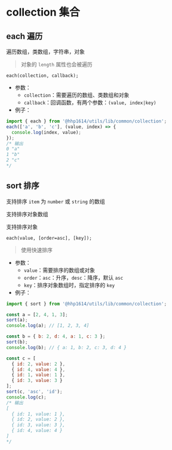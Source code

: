 # collection 集合

## each 遍历

遍历数组，类数组，字符串，对象

> 对象的 `length` 属性也会被遍历

```text
each(collection, callback);
```

- 参数：
    - `collection`：需要遍历的数组、类数组和对象
    - `callback`：回调函数，有两个参数：`(value, index|key)`
- 例子：
```js
import { each } from '@hhp1614/utils/lib/common/collection';
each(['a', 'b', 'c'], (value, index) => {
  console.log(index, value);
});
/* 输出
0 "a"
1 "b"
2 "c"
*/
```

## sort 排序

支持排序 `item` 为 `number` 或 `string` 的数组

支持排序对象数组

支持排序对象

```text
each(value, [order=asc], [key]);
```

> 使用快速排序

- 参数：
    - `value`：需要排序的数组或对象
    - `order`：`asc`：升序，`desc`：降序，默认 `asc`
    - `key`：排序对象数组时，指定排序的 `key`
- 例子：
```js
import { sort } from '@hhp1614/utils/lib/common/collection';

const a = [2, 4, 1, 3];
sort(a);
console.log(a); // [1, 2, 3, 4]

const b = { b: 2, d: 4, a: 1, c: 3 };
sort(b);
console.log(b); // { a: 1, b: 2, c: 3, d: 4 }

const c = [
  { id: 2, value: 2 },
  { id: 4, value: 4 },
  { id: 1, value: 1 },
  { id: 3, value: 3 }
];
sort(c, 'asc', 'id');
console.log(c);
/* 输出
[
  { id: 1, value: 1 },
  { id: 2, value: 2 },
  { id: 3, value: 3 },
  { id: 4, value: 4 }
]
*/
```
